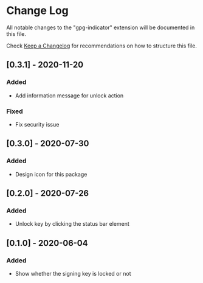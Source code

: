 # Change Log

All notable changes to the "gpg-indicator" extension will be documented in this file.

Check [Keep a Changelog](http://keepachangelog.com/) for recommendations on how to structure this file.

## [0.3.1] - 2020-11-20
### Added
- Add information message for unlock action

### Fixed
- Fix security issue

## [0.3.0] - 2020-07-30
### Added
- Design icon for this package

## [0.2.0] - 2020-07-26
### Added
- Unlock key by clicking the status bar element


## [0.1.0] - 2020-06-04
### Added
- Show whether the signing key is locked or not
